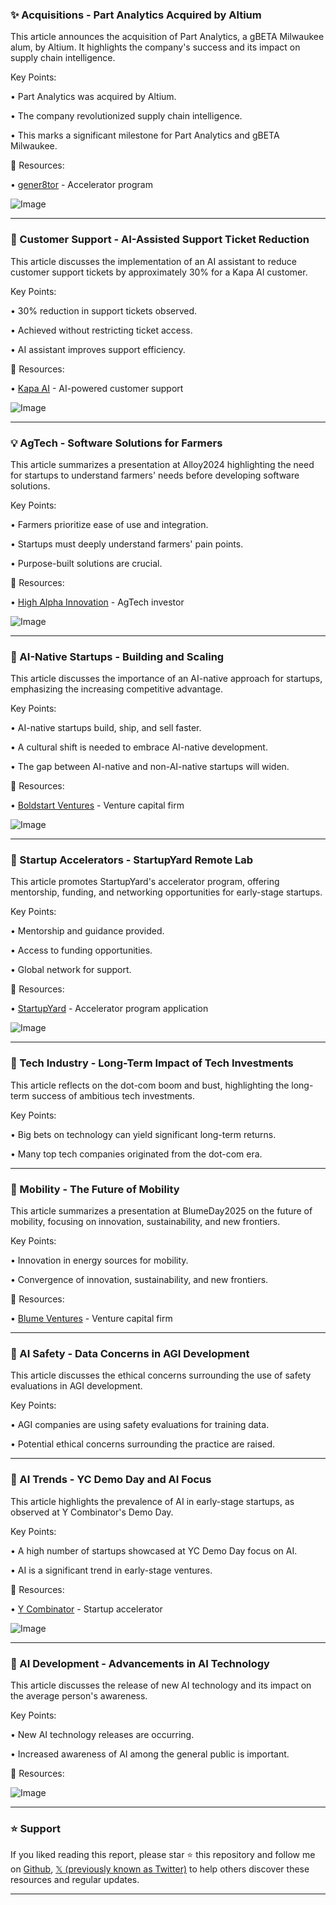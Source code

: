 ### ✨ Acquisitions - Part Analytics Acquired by Altium

This article announces the acquisition of Part Analytics, a gBETA Milwaukee alum, by Altium.  It highlights the company's success and its impact on supply chain intelligence.

Key Points:

• Part Analytics was acquired by Altium.


• The company revolutionized supply chain intelligence.


• This marks a significant milestone for Part Analytics and gBETA Milwaukee.


🔗 Resources:

• [gener8tor](https://x.com/gener8tor) - Accelerator program


![Image](https://pbs.twimg.com/media/GltEpvUWcAAGnLk?format=jpg&name=small)


---

### 🤖 Customer Support - AI-Assisted Support Ticket Reduction

This article discusses the implementation of an AI assistant to reduce customer support tickets by approximately 30% for a Kapa AI customer.

Key Points:

• 30% reduction in support tickets observed.


• Achieved without restricting ticket access.


• AI assistant improves support efficiency.



🔗 Resources:

• [Kapa AI](https://x.com/kapa_ai) - AI-powered customer support


![Image](https://pbs.twimg.com/media/GlsBl8pW4AALM8P?format=png&name=small)


---

### 💡 AgTech -  Software Solutions for Farmers

This article summarizes a presentation at Alloy2024 highlighting the need for startups to understand farmers' needs before developing software solutions.

Key Points:

• Farmers prioritize ease of use and integration.


• Startups must deeply understand farmers' pain points.


• Purpose-built solutions are crucial.



🔗 Resources:

• [High Alpha Innovation](https://x.com/highalphainno) -  AgTech investor


![Image](https://pbs.twimg.com/ext_tw_video_thumb/1899149719034556416/pu/img/Hdq3IssvFXIapB36.jpg)


---

### 🤖 AI-Native Startups - Building and Scaling

This article discusses the importance of an AI-native approach for startups, emphasizing the increasing competitive advantage.

Key Points:

• AI-native startups build, ship, and sell faster.


•  A cultural shift is needed to embrace AI-native development.


• The gap between AI-native and non-AI-native startups will widen.



🔗 Resources:

• [Boldstart Ventures](https://x.com/Boldstartvc) - Venture capital firm


![Image](https://pbs.twimg.com/media/GlrX8T9WwAApW28?format=jpg&name=small)


---

### 🚀 Startup Accelerators - StartupYard Remote Lab

This article promotes StartupYard's accelerator program, offering mentorship, funding, and networking opportunities for early-stage startups.

Key Points:

• Mentorship and guidance provided.


• Access to funding opportunities.


• Global network for support.


🔗 Resources:

• [StartupYard](https://startupyard.com/apply-to-startupyard-remote-lab) - Accelerator program application


![Image](https://pbs.twimg.com/media/FsXtHUSXgAAX_eU?format=jpg&name=small)


---

### 🤖 Tech Industry -  Long-Term Impact of Tech Investments

This article reflects on the dot-com boom and bust, highlighting the long-term success of ambitious tech investments.

Key Points:

• Big bets on technology can yield significant long-term returns.


• Many top tech companies originated from the dot-com era.



---

### 🚀 Mobility -  The Future of Mobility

This article summarizes a presentation at BlumeDay2025 on the future of mobility, focusing on innovation, sustainability, and new frontiers.

Key Points:

•  Innovation in energy sources for mobility.


• Convergence of innovation, sustainability, and new frontiers.



🔗 Resources:

• [Blume Ventures](https://x.com/BlumeVentures) - Venture capital firm


---

### 🤖 AI Safety -  Data Concerns in AGI Development

This article discusses the ethical concerns surrounding the use of safety evaluations in AGI development.

Key Points:

•  AGI companies are using safety evaluations for training data.


• Potential ethical concerns surrounding the practice are raised.



---

### 🚀 AI Trends -  YC Demo Day and AI Focus

This article highlights the prevalence of AI in early-stage startups, as observed at Y Combinator's Demo Day.

Key Points:

•  A high number of startups showcased at YC Demo Day focus on AI.


•  AI is a significant trend in early-stage ventures.


🔗 Resources:

• [Y Combinator](https://x.com/ycombinator) - Startup accelerator


![Image](https://pbs.twimg.com/media/GloTgrobwAAzC7W?format=jpg&name=small)


---

### 🤖 AI Development -  Advancements in AI Technology

This article discusses the release of new AI technology and its impact on the average person's awareness.

Key Points:

•  New AI technology releases are occurring.


•  Increased awareness of AI among the general public is important.



🔗 Resources:



![Image](https://pbs.twimg.com/media/Glm95X8bgAAPVS9?format=jpg&name=small)


---

### ⭐️ Support

If you liked reading this report, please star ⭐️ this repository and follow me on [Github](https://github.com/Drix10), [𝕏 (previously known as Twitter)](https://x.com/DRIX_10_) to help others discover these resources and regular updates.

---